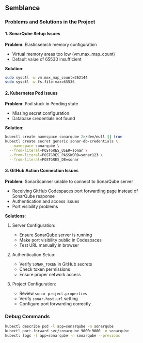 ## Semblance 

### Problems and Solutions in the Project

#### 1. SonarQube Setup Issues
**Problem**: Elasticsearch memory configuration
- Virtual memory areas too low (vm.max_map_count)
- Default value of 65530 insufficient

**Solution**:
```bash
sudo sysctl -w vm.max_map_count=262144
sudo sysctl -w fs.file-max=65536
```

#### 2. Kubernetes Pod Issues
**Problem**: Pod stuck in Pending state
- Missing secret configuration
- Database credentials not found

**Solution**:
```bash
kubectl create namespace sonarqube 2>/dev/null || true
kubectl create secret generic sonar-db-credentials \
  --namespace sonarqube \
  --from-literal=POSTGRES_USER=sonar \
  --from-literal=POSTGRES_PASSWORD=sonar123 \
  --from-literal=POSTGRES_DB=sonar
```

#### 3. GitHub Action Connection Issues
**Problem**: SonarScanner unable to connect to SonarQube server
- Receiving GitHub Codespaces port forwarding page instead of SonarQube response
- Authentication and access issues
- Port visibility problems

**Solutions**:
1. Server Configuration:
   - Ensure SonarQube server is running
   - Make port visibility public in Codespaces
   - Test URL manually in browser

2. Authentication Setup:
   - Verify `SONAR_TOKEN` in GitHub secrets
   - Check token permissions
   - Ensure proper network access

3. Project Configuration:
   - Review `sonar-project.properties`
   - Verify `sonar.host.url` setting
   - Configure port forwarding correctly

### Debug Commands
```bash
kubectl describe pod -l app=sonarqube -n sonarqube
kubectl port-forward svc/sonarqube 9000:9000 -n sonarqube
kubectl logs -l app=sonarqube -n sonarqube --previous
```

